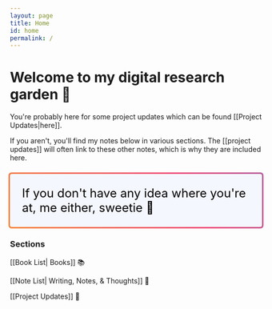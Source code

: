 ```yaml
---
layout: page
title: Home
id: home
permalink: /
---
```


# Welcome to my digital research garden 🐧

You're probably here for some project updates which can be found [[Project Updates|here]].

If you aren't, you'll find my notes below in various sections. The [[project updates]] will often link to these other notes, which is why they are included here.

<!-- Just for some flare because why not? -->
<p class="gradient-border" id="box" style="padding: 1em 1em; background: #f5f7ff; border-radius: 4px;">
  If you don't have any idea where you're at, me either, sweetie 🧡
</p>

### Sections

[[Book List| Books]] 📚

[[Note List| Writing, Notes, & Thoughts]] 📜

[[Project Updates]] 🚧

<style>
  .wrapper {
    max-width: 46em;
  }

@import url('https://fonts.googleapis.com/css?family=Raleway:200');

#box {
  color: black;
  font-size: 1.5rem;
}
.gradient-border {
  --borderWidth: 3px;
  background: #1D1F20;
  position: relative;
  border-radius: var(--borderWidth);
}
.gradient-border:after {
  content: '';
  position: absolute;
  top: calc(-1 * var(--borderWidth));
  left: calc(-1 * var(--borderWidth));
  height: calc(100% + var(--borderWidth) * 2);
  width: calc(100% + var(--borderWidth) * 2);
  background: linear-gradient(60deg, #f79533, #f37055, #ef4e7b, #a166ab, #5073b8, #1098ad, #07b39b, #6fba82);
  border-radius: calc(2 * var(--borderWidth));
  z-index: -1;
  animation: animatedgradient 3s ease alternate infinite;
  background-size: 300% 300%;
}


@keyframes animatedgradient {
  0% {
    background-position: 0% 50%;
  }
  50% {
    background-position: 100% 50%;
  }
  100% {
    background-position: 0% 50%;
  }
}

</style>
